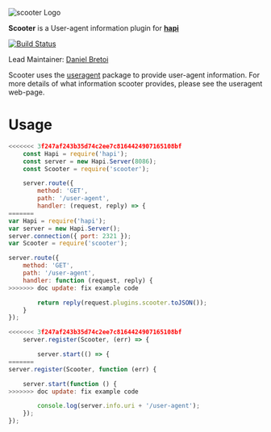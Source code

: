 ![scooter Logo](https://raw.github.com/hapijs/scooter/master/images/scooter.png)

**Scooter** is a User-agent information plugin for [**hapi**](https://github.com/hapijs/hapi)

[![Build Status](https://secure.travis-ci.org/hapijs/scooter.png)](http://travis-ci.org/hapijs/scooter)

Lead Maintainer: [Daniel Bretoi](https://github.com/danielb2)


Scooter uses the [useragent] package to provide user-agent information. For
more details of what information scooter provides, please see the useragent web-page.

[useragent]: https://www.npmjs.org/package/useragent

# Usage

``` javascript
<<<<<<< 3f247af243b35d74c2ee7c8164424907165108bf
    const Hapi = require('hapi');
    const server = new Hapi.Server(8086);
    const Scooter = require('scooter');

    server.route({
        method: 'GET',
        path: '/user-agent',
        handler: (request, reply) => {
=======
var Hapi = require('hapi');
var server = new Hapi.Server();
server.connection({ port: 2321 });
var Scooter = require('scooter');

server.route({
    method: 'GET',
    path: '/user-agent',
    handler: function (request, reply) {
>>>>>>> doc update: fix example code

        return reply(request.plugins.scooter.toJSON());
    }
});

<<<<<<< 3f247af243b35d74c2ee7c8164424907165108bf
    server.register(Scooter, (err) => {

        server.start(() => {
=======
server.register(Scooter, function (err) {

    server.start(function () {
>>>>>>> doc update: fix example code

        console.log(server.info.uri + '/user-agent');
    });
});
```
